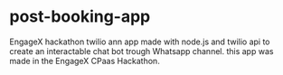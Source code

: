 # post-booking-app
EngageX hackathon twilio
ann app made with node.js and twilio api to create an interactable chat bot trough Whatsapp channel.
this app was made in the EngageX CPaas Hackathon.
